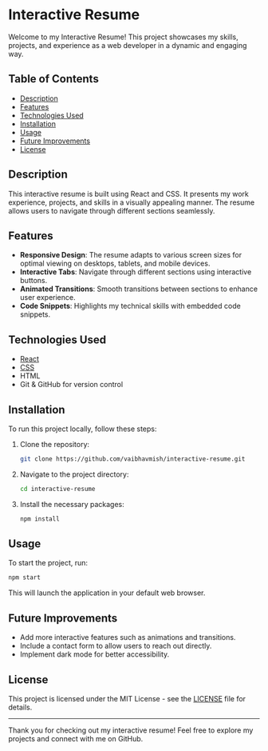 # Interactive Resume

Welcome to my Interactive Resume! This project showcases my skills, projects, and experience as a web developer in a dynamic and engaging way.

## Table of Contents
- [Description](#description)
- [Features](#features)
- [Technologies Used](#technologies-used)
- [Installation](#installation)
- [Usage](#usage)
- [Future Improvements](#future-improvements)
- [License](#license)

## Description
This interactive resume is built using React and CSS. It presents my work experience, projects, and skills in a visually appealing manner. The resume allows users to navigate through different sections seamlessly.

## Features
- **Responsive Design**: The resume adapts to various screen sizes for optimal viewing on desktops, tablets, and mobile devices.
- **Interactive Tabs**: Navigate through different sections using interactive buttons.
- **Animated Transitions**: Smooth transitions between sections to enhance user experience.
- **Code Snippets**: Highlights my technical skills with embedded code snippets.

## Technologies Used
- [React](https://reactjs.org/)
- [CSS](https://www.w3schools.com/css/)
- HTML
- Git & GitHub for version control

## Installation
To run this project locally, follow these steps:

1. Clone the repository:
   ```bash
   git clone https://github.com/vaibhavmish/interactive-resume.git
   ```
2. Navigate to the project directory:
   ```bash
   cd interactive-resume
   ```
3. Install the necessary packages:
   ```bash
   npm install
   ```

## Usage
To start the project, run:
```bash
npm start
```
This will launch the application in your default web browser.

## Future Improvements
- Add more interactive features such as animations and transitions.
- Include a contact form to allow users to reach out directly.
- Implement dark mode for better accessibility.

## License
This project is licensed under the MIT License - see the [LICENSE](LICENSE) file for details.

---

Thank you for checking out my interactive resume! Feel free to explore my projects and connect with me on GitHub.

